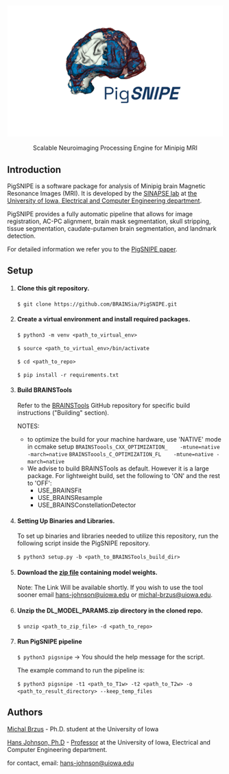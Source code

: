![](/pigsnipe_logo.png)

<div align="center">
  <p align="center">Scalable Neuroimaging Processing Engine for Minipig MRI</p>
</div>

## Introduction

PigSNIPE is a software package for analysis of Minipig brain Magnetic Resonance Images (MRI). It is developed by the [SINAPSE lab](https://medicine.uiowa.edu/psychiatry/sinapse) at 
[the University of Iowa, Electrical and Computer Engineering department](https://ece.engineering.uiowa.edu/).

PigSNIPE provides a fully automatic pipeline that allows for image registration, AC-PC alignment, brain mask segmentation, skull stripping, tissue segmentation, caudate-putamen brain segmentation, and landmark detection.

For detailed information we refer you to the [PigSNIPE paper](https://www.mdpi.com/1999-4893/16/2/116).

## Setup

1. #### Clone this git repository.

    `$ git clone https://github.com/BRAINSia/PigSNIPE.git`

2. #### Create a virtual environment and install required packages.
   
    `$ python3 -m venv <path_to_virtual_env>`
        
    `$ source <path_to_virtual_env>/bin/activate`

    `$ cd <path_to_repo>`   

    `$ pip install -r requirements.txt`
    
3. #### Build BRAINSTools

     Refer to the [BRAINSTools](https://github.com/BRAINSia/BRAINSTools) GitHub repository for specific build instructions ("Building" section).

     NOTES:
   - to optimize the build for your machine hardware, use 'NATIVE' mode in ccmake setup
      `BRAINSToools_CXX_OPTIMIZATION_    -mtune=native -march=native`
      `BRAINSToools_C_OPTIMIZATION_FL    -mtune=native -march=native`
   - We advise to build BRAINSTools as default. However it is a large package. For lightweight build, set the following to 'ON' and the rest to 'OFF':
     - USE_BRAINSFit
     - USE_BRAINSResample
     - USE_BRAINSConstellationDetector

4. #### Setting Up Binaries and Libraries.

     To set up binaries and libraries needed to utilize this repository, run the following script inside the PigSNIPE repository.
   
     `$ python3 setup.py -b <path_to_BRAINSTools_build_dir>`

5. #### Download the [zip file](https://iowa.sharepoint.com/:u:/r/sites/SINAPSELAB/Shared%20Documents/PigSNIPE/DL_MODEL_PARAMS.zip?csf=1&web=1&e=8y0BX4) containing model weights. 
  
    Note: The Link Will be available shortly. If you wish to use the tool sooner email hans-johnson@uiowa.edu or michal-brzus@uiowa.edu.

6. #### Unzip the DL_MODEL_PARAMS.zip directory in the cloned repo.

    `$ unzip <path_to_zip_file> -d <path_to_repo> `

7. #### Run PigSNIPE pipeline
    `$ python3 pigsnipe` -> You should the help message for the script.

   The example command to run the pipeline is:
   
    `$ python3 pigsnipe -t1 <path_to_T1w> -t2 <path_to_T2w> -o <path_to_result_directory> --keep_temp_files`


## Authors

[Michal Brzus](https://github.com/mbrzus) - Ph.D. student at the University of Iowa

[Hans Johnson, Ph.D](https://github.com/hjmjohnson) - [Professor](https://engineering.uiowa.edu/people/hans-johnson) at the University of Iowa, Electrical and Computer Engineering department.

for contact, email: hans-johnson@uiowa.edu
